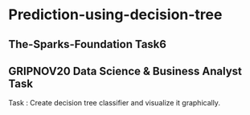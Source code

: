 # Prediction-using-decision-tree
## The-Sparks-Foundation Task6
## GRIPNOV20 Data Science & Business Analyst Task
Task :  Create decision tree classifier and visualize it graphically.
